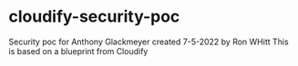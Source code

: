 # cloudify-security-poc
Security poc for Anthony Glackmeyer
created 7-5-2022 by Ron WHitt
This is based on a blueprint from Cloudify 
